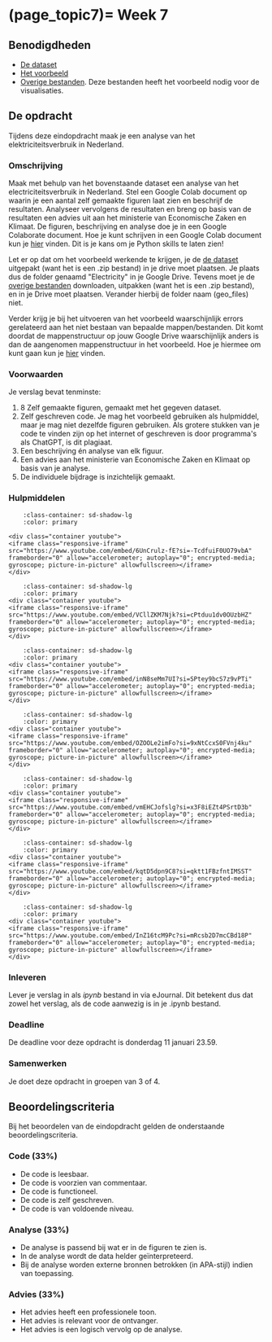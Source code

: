 (page_topic7)=
Week 7
=======================

## Benodigdheden
- [De dataset](https://github.com/Remi-ui/python_tb/releases/download/Electricity_dataset/Electricity.zip)
- [Het voorbeeld](https://remi-ui.github.io/python_tb/class/week07/energie_nederland.html)
- [Overige bestanden](https://github.com/Remi-ui/python_tb/releases/download/Overige_bestanden/geo_files.zip). Deze bestanden heeft het voorbeeld nodig voor de visualisaties.

## De opdracht
Tijdens deze eindopdracht maak je een analyse van het elektriciteitsverbruik in Nederland.

### Omschrijving
Maak met behulp van het bovenstaande dataset een analyse van het electriciteitsverbruik in Nederland. Stel een Google Colab document op waarin je een aantal zelf gemaakte figuren laat zien en beschrijf de resultaten. Analyseer vervolgens de resultaten en breng op basis van de resultaten een advies uit aan het ministerie van Economische Zaken en Klimaat. De figuren, beschrijving en analyse doe je in een Google Colaborate document. Hoe je kunt schrijven in een Google Colab document kun je [hier](https://colab.research.google.com/notebooks/markdown_guide.ipynb) vinden. Dit is je kans om je Python skills te laten zien!

Let er op dat om het voorbeeld werkende te krijgen, je de [de dataset](https://github.com/Remi-ui/python_tb/releases/download/Electricity_dataset/Electricity.zip) uitgepakt (want het is een .zip bestand) in je drive moet plaatsen. Je plaats dus de folder genaamd "Electricity" in je Google Drive. Tevens moet je de [overige bestanden](https://github.com/Remi-ui/python_tb/releases/download/Overige_bestanden/geo_files.zip) downloaden, uitpakken (want het is een .zip bestand), en in je Drive moet plaatsen. Verander hierbij de folder naam (geo_files) niet.

Verder krijg je bij het uitvoeren van het voorbeeld waarschijnlijk errors gerelateerd aan het niet bestaan van bepaalde mappen/bestanden. Dit komt doordat de mappenstructuur op jouw Google Drive waarschijnlijk anders is dan de aangenomen mappenstructuur in het voorbeeld. Hoe je hiermee om kunt gaan kun je [hier](https://www.youtube.com/watch?v=InZ16tcM9Pc&ab_channel=DataProfessor) vinden.

### Voorwaarden
Je verslag bevat tenminste:
1. 8 Zelf gemaakte figuren, gemaakt met het gegeven dataset.
2. Zelf geschreven code. Je mag het voorbeeld gebruiken als hulpmiddel, maar je mag niet dezelfde figuren gebruiken. Als grotere stukken van je code te vinden zijn op het internet of geschreven is door programma's als ChatGPT, is dit plagiaat.
3. Een beschrijving én analyse van elk figuur.
4. Een advies aan het ministerie van Economische Zaken en Klimaat op basis van je analyse.
5. De individuele bijdrage is inzichtelijk gemaakt.

### Hulpmiddelen
```{dropdown} Google Colab verbinden met Google Drive
    :class-container: sd-shadow-lg
    :color: primary

<div class="container youtube">
<iframe class="responsive-iframe" src="https://www.youtube.com/embed/6UnCrulz-fE?si=-TcdfuiF0UO79vbA" frameborder="0" allow="accelerometer; autoplay="0"; encrypted-media; gyroscope; picture-in-picture" allowfullscreen></iframe>
</div>
```

```{dropdown} Bestanden vanuit Google Drive gebruiken in Google Colab
    :class-container: sd-shadow-lg
    :color: primary
<div class="container youtube">
<iframe class="responsive-iframe" src="https://www.youtube.com/embed/VCllZKM7Njk?si=cPtduu1dv0OUzbHZ" frameborder="0" allow="accelerometer; autoplay="0"; encrypted-media; gyroscope; picture-in-picture" allowfullscreen></iframe>
</div>
```

```{dropdown} Algemene Google Colab tutorial
    :class-container: sd-shadow-lg
    :color: primary
<div class="container youtube">
<iframe class="responsive-iframe" src="https://www.youtube.com/embed/inN8seMm7UI?si=SPtey9bcS7z9vPTi" frameborder="0" allow="accelerometer; autoplay="0"; encrypted-media; gyroscope; picture-in-picture" allowfullscreen></iframe>
</div>
```

```{dropdown} Matplotlib tutorial
    :class-container: sd-shadow-lg
    :color: primary
<div class="container youtube">
<iframe class="responsive-iframe" src="https://www.youtube.com/embed/OZOOLe2imFo?si=9xNtCcxS0FVnj4ku" frameborder="0" allow="accelerometer; autoplay="0"; encrypted-media; gyroscope; picture-in-picture" allowfullscreen></iframe>
</div>
```

```{dropdown} Pandas tutorial
    :class-container: sd-shadow-lg
    :color: primary
<div class="container youtube">
<iframe class="responsive-iframe" src="https://www.youtube.com/embed/vmEHCJofslg?si=x3F8iEZt4PSrtD3b" frameborder="0" allow="accelerometer; autoplay="0"; encrypted-media; gyroscope; picture-in-picture" allowfullscreen></iframe>
</div>
```

```{dropdown} Python basics in 1 uur
    :class-container: sd-shadow-lg
    :color: primary
<div class="container youtube">
<iframe class="responsive-iframe" src="https://www.youtube.com/embed/kqtD5dpn9C8?si=qktt1FBzfntIMSST" frameborder="0" allow="accelerometer; autoplay="0"; encrypted-media; gyroscope; picture-in-picture" allowfullscreen></iframe>
</div>
```

```{dropdown} Omgaan met mappenstructuren in Google Colab
    :class-container: sd-shadow-lg
    :color: primary
<div class="container youtube">
<iframe class="responsive-iframe" src="https://www.youtube.com/embed/InZ16tcM9Pc?si=mRcsb2D7mcCBd18P" frameborder="0" allow="accelerometer; autoplay="0"; encrypted-media; gyroscope; picture-in-picture" allowfullscreen></iframe>
</div>
```


### Inleveren
Lever je verslag in als *ipynb* bestand in via eJournal. Dit betekent dus dat zowel het verslag, als de code aanwezig is in je .ipynb bestand.

### Deadline
De deadline voor deze opdracht is donderdag 11 januari 23.59.

### Samenwerken
Je doet deze opdracht in groepen van 3 of 4.

## Beoordelingscriteria
Bij het beoordelen van de eindopdracht gelden de onderstaande beoordelingscriteria.

### Code (33%)
- De code is leesbaar.
- De code is voorzien van commentaar.
- De code is functioneel.
- De code is zelf geschreven.
- De code is van voldoende niveau.

### Analyse (33%)
- De analyse is passend bij wat er in de figuren te zien is.
- In de analyse wordt de data helder geïnterpreteerd.
- Bij de analyse worden externe bronnen betrokken (in APA-stijl) indien van toepassing.

### Advies (33%)
- Het advies heeft een professionele toon.
- Het advies is relevant voor de ontvanger.
- Het advies is een logisch vervolg op de analyse.
